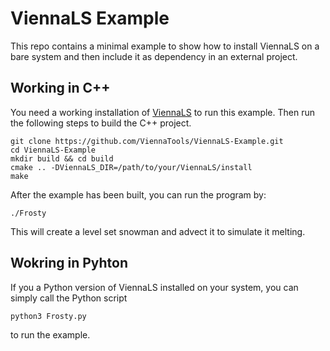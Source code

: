 # ViennaLS Example

This repo contains a minimal example to show how to install ViennaLS on a bare system and then include it as dependency in an external project.

## Working in C++

You need a working installation of [ViennaLS](https://github.com/ViennaTools/ViennaLS#installing) to run this example. Then run the following steps to build the C++ project.

```
git clone https://github.com/ViennaTools/ViennaLS-Example.git
cd ViennaLS-Example
mkdir build && cd build
cmake .. -DViennaLS_DIR=/path/to/your/ViennaLS/install
make
```

After the example has been built, you can run the program by:

```
./Frosty
```

This will create a level set snowman and advect it to simulate it melting.

## Wokring in Pyhton

If you a Python version of ViennaLS installed on your system, you can simply call the Python script
```
python3 Frosty.py
```
to run the example.